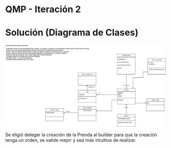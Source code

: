 QMP - Iteración 2
===========
Solución (Diagrama de Clases)
===========
<img src="https://github.com/FrancoPaesani/QMP/blob/main/QMP2.jpg"></img>


Se eligió delegar la creación de la Prenda al builder para que la creación tenga un orden, se valide mejor y sea más intuitiva de realizar.
